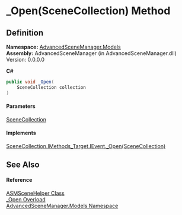 # \_Open(SceneCollection) Method

## Definition

**Namespace:** [AdvancedSceneManager.Models](N_AdvancedSceneManager_Models.md)\
**Assembly:** AdvancedSceneManager (in AdvancedSceneManager.dll) Version: 0.0.0.0

**C#**

```c#
public void _Open(
	SceneCollection collection
)
```

#### Parameters

&#x20; [SceneCollection](T_AdvancedSceneManager_Models_SceneCollection.md)&#x20;

#### Implements

[SceneCollection.IMethods\_Target.IEvent.\_Open(SceneCollection)](M_AdvancedSceneManager_Models_SceneCollection_IMethods_Target_IEvent__Open.md)

## See Also

#### Reference

[ASMSceneHelper Class](T_AdvancedSceneManager_Models_ASMSceneHelper.md)\
[\_Open Overload](Overload_AdvancedSceneManager_Models_ASMSceneHelper__Open.md)\
[AdvancedSceneManager.Models Namespace](N_AdvancedSceneManager_Models.md)
